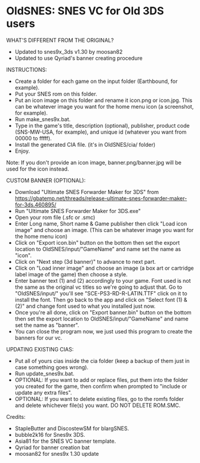 # OldSNES: SNES VC for Old 3DS users

WHAT'S DIFFERENT FROM THE ORIGINAL?
- Updated to snes9x_3ds v1.30 by moosan82
- Updated to use Qyriad's banner creating procedure

INSTRUCTIONS:
- Create a folder for each game on the input folder (Earthbound, for example).
- Put your SNES rom on this folder.
- Put an icon image on this folder and rename it icon.png or icon.jpg. This can be whatever image you want for the home menu icon (a screenshot, for example).
- Run make_snes9x.bat.
- Type in the game's title, description (optional), publisher, product code (SNS-MW-USA, for example), and unique id (whatever you want from 00000 to fffff).
- Install the generated CIA file. (it's in OldSNES/cia/ folder)
- Enjoy.

Note: If you don't provide an icon image, banner.png/banner.jpg will be used for the icon instead.

CUSTOM BANNER (OPTIONAL):
- Download "Ultimate SNES Forwarder Maker for 3DS" from https://gbatemp.net/threads/release-ultimate-snes-forwarder-maker-for-3ds.460895/
- Run "Ultimate SNES Forwarder Maker for 3DS.exe"
- Open your rom file (.sfc or .smc)
- Enter Long name, Short name & Game publisher then click "Load icon image" and choose an image. (This can be whatever image you want for the home menu icon)
- Click on "Export icon.bin" button on the bottom then set the export location to OldSNES/input/"GameName" and name set the name as "icon".
- Click on "Next step (3d banner)" to advance to next part.
- Click on "Load inner image" and choose an image (a box art or cartridge label image of the game) then choose a style. 
- Enter banner text (1) and (2) accordingly to your game. Font used is not the same as the original vc titles so we're going to adjust that. Go to "OldSNES/input/" you'll see "SCE-PS3-RD-R-LATIN.TTF" click on it to install the font. Then go back to the app and click on "Select font (1) & (2)" and change font used to what you installed just now.
- Once you're all done, click on "Export banner.bin" button on the bottom then set the export location to OldSNES/input/"GameName" and name set the name as "banner".
- You can close the program now, we just used this program to create the banners for our vc.

UPDATING EXISTING CIAS:
- Put all of yours cias inside the cia folder (keep a backup of them just in case something goes wrong).
- Run update_snes9x.bat.
- OPTIONAL: If you want to add or replace files, put them into the folder you created for the game, then confirm when prompted to "include or update any extra files".
- OPTIONAL: If you want to delete existing files, go to the romfs folder and delete whichever file(s) you want. DO NOT DELETE ROM.SMC.


Credits:
- StapleButter and DiscostewSM for blargSNES.
- bubble2k16 for Snes9x 3DS.
- Asia81 for the SNES VC banner template.
- Qyriad for banner creation bat
- moosan82 for snes9x 1.30 update

